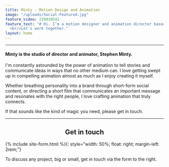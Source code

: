 ```yaml
---
title: Minty - Motion Design and Animation
image: "/uploads/Social-Featured.jpg"
feature_video: 229910542
feature_text: "# Hi. I’m a motion designer and animation director based in Bristol.
  <br/>Let's work together."
layout: home
---
```


<div id="profile"></div>

---

#### Minty is the studio of director and animator, Stephen Minty.

I'm constantly astounded by the power of animation to tell stories and communicate ideas in ways that no other medium can. I love getting swept up in compelling animation almost as much as I enjoy creating it myself.

Whether breathing personality into a brand through short-form social content, or directing a short film that communicates an important message and resonates with the right people, I love crafting animation that truly connects.

If that sounds like the kind of magic you need, please get in touch.

<div id="contact"></div>

---

<h2 style="text-align: center;">Get in touch</h2>

{% include site-form.html %}{: style="width: 50%; float: right; margin-left: 2rem;"}

To discuss any project, big or small, get in touch via the form to the right.
